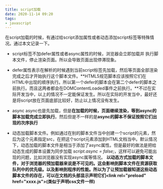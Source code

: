 ```yaml
---
title: script加载
date: 2020-11-14 09:20
tags:
- javascript
---
```


在script加载的时候，有通过给script添加属性或者动态添加script标签等特殊情况。通过本文记录一下。

* script标签不加defer属性或者async属性的时候，浏览器会立即加载并 执行脚本文件，停止渲染页面。所以会导致页面出现停滞现象。

* defer属性表示在解析的时候遇到当前script标签先加载，然后等页面全部渲染完成之后才开始执行这个脚本文件。**HTML5规范脚本应该按照它们在HTML中出现的顺序执行。所以第一个defer的脚本会在第二个defer的脚本之前执行。而且这两者都会在DOMContentLoaded事件之前执行。**不过在实际开发当中，以上的情况不一定能保证发生。所以在实际的开发当中，最好还是将script放在页面底部比较好，防止以上情况没有发生。

* async async也是先加载，但是**在加载的时候，页面继续渲染，等到async的脚本加载完成立即执行**。然后但是不一样的是**async的脚本不保证按照它们出现的次序执行**

* 动态加载脚本文件。例如通过在别的脚本文件当中创建一个script的元素，然后为这个元素指定src，在把这个script元素添加到HTML文档当中。默认情况下，动态加载的脚本文件是相当于添加了async属性。但是最好的做法是把给动态生成的脚本设置为同步加载 *script.async = false;*，这样可以避免可能出现的问题，比如浏览器没有实现async属等情况。 **以动态方式加载的脚本文件，对于浏览器的预加载器来说是不可见的。这会影响到脚本文件在资源获取队列中的优先级。以及影响到程序的性能。所以为了让预加载器知道这些动态脚本文件的存在，可以在文档的头部显示声明它们&lt;link rel="preload" href="xxxx.js"&gt;(类似于声明css文件一样)**
